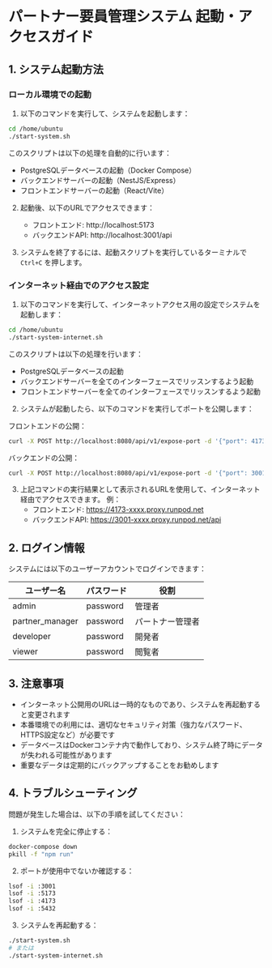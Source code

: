 # パートナー要員管理システム 起動・アクセスガイド

## 1. システム起動方法

### ローカル環境での起動

1. 以下のコマンドを実行して、システムを起動します：

```bash
cd /home/ubuntu
./start-system.sh
```

このスクリプトは以下の処理を自動的に行います：
- PostgreSQLデータベースの起動（Docker Compose）
- バックエンドサーバーの起動（NestJS/Express）
- フロントエンドサーバーの起動（React/Vite）

2. 起動後、以下のURLでアクセスできます：
   - フロントエンド: http://localhost:5173
   - バックエンドAPI: http://localhost:3001/api

3. システムを終了するには、起動スクリプトを実行しているターミナルで `Ctrl+C` を押します。

### インターネット経由でのアクセス設定

1. 以下のコマンドを実行して、インターネットアクセス用の設定でシステムを起動します：

```bash
cd /home/ubuntu
./start-system-internet.sh
```

このスクリプトは以下の処理を行います：
- PostgreSQLデータベースの起動
- バックエンドサーバーを全てのインターフェースでリッスンするよう起動
- フロントエンドサーバーを全てのインターフェースでリッスンするよう起動

2. システムが起動したら、以下のコマンドを実行してポートを公開します：

フロントエンドの公開：
```bash
curl -X POST http://localhost:8080/api/v1/expose-port -d '{"port": 4173}'
```

バックエンドの公開：
```bash
curl -X POST http://localhost:8080/api/v1/expose-port -d '{"port": 3001}'
```

3. 上記コマンドの実行結果として表示されるURLを使用して、インターネット経由でアクセスできます。
   例：
   - フロントエンド: https://4173-xxxx.proxy.runpod.net
   - バックエンドAPI: https://3001-xxxx.proxy.runpod.net/api

## 2. ログイン情報

システムには以下のユーザーアカウントでログインできます：

| ユーザー名 | パスワード | 役割 |
|------------|------------|------|
| admin | password | 管理者 |
| partner_manager | password | パートナー管理者 |
| developer | password | 開発者 |
| viewer | password | 閲覧者 |

## 3. 注意事項

- インターネット公開用のURLは一時的なものであり、システムを再起動すると変更されます
- 本番環境での利用には、適切なセキュリティ対策（強力なパスワード、HTTPS設定など）が必要です
- データベースはDockerコンテナ内で動作しており、システム終了時にデータが失われる可能性があります
- 重要なデータは定期的にバックアップすることをお勧めします

## 4. トラブルシューティング

問題が発生した場合は、以下の手順を試してください：

1. システムを完全に停止する：

```bash
docker-compose down
pkill -f "npm run"
```

2. ポートが使用中でないか確認する：
```bash
lsof -i :3001
lsof -i :5173
lsof -i :4173
lsof -i :5432
```

3. システムを再起動する：
```bash
./start-system.sh
# または
./start-system-internet.sh
```
